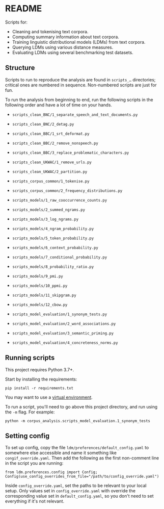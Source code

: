 # README #

Scripts for:

- Cleaning and tokenising text corpora.
- Computing summary information about text corpora.
- Training linguistic distributional models (LDMs) from text corpora.
- Querying LDMs using various distance measures.
- Evaluating LDMs using several benchmarking test datasets.


## Structure

Scripts to run to reproduce the analysis are found in `scripts_…` directories; critical ones are numbered in sequence. 
Non-numbered scripts are just for fun.

To run the analysis from beginning to end, run the following scripts in the following order and have a lot of time on your hands.
  
- `scripts_clean_BNC/1_separate_speech_and_text_documents.py`
- `scripts_clean_BNC/2_detag.py`

- `scripts_clean_BBC/1_srt_deformat.py`
- `scripts_clean_BBC/2_remove_nonspeech.py`
- `scripts_clean_BBC/3_replace_problematic_characters.py`
  
- `scripts_clean_UKWAC/1_remove_urls.py`
- `scripts_clean_UKWAC/2_partition.py`

- `scripts_corpus_common/1_tokenise.py`
- `scripts_corpus_common/2_frequency_distributions.py`

- `scripts_models/1_raw_cooccurrence_counts.py`
- `scripts_models/2_summed_ngrams.py`
- `scripts_models/3_log_ngrams.py`
- `scripts_models/4_ngram_probability.py`
- `scripts_models/5_token_probability.py`
- `scripts_models/6_context_probability.py`
- `scripts_models/7_conditional_probability.py`
- `scripts_models/8_probability_ratio.py`
- `scripts_models/9_pmi.py`
- `scripts_models/10_ppmi.py`
- `scripts_models/11_skipgram.py`
- `scripts_models/12_cbow.py`

- `scripts_model_evaluation/1_synonym_tests.py`
- `scripts_model_evaluation/2_word_associations.py`
- `scripts_model_evaluation/3_semantic_priming.py`
- `scripts_model_evaluation/4_concreteness_norms.py`


## Running scripts

This project requires Python 3.7+.

Start by installing the requirements:
```commandline
pip install -r requirements.txt
```
You may want to use a [virtual environment](https://docs.python.org/3/library/venv.html).

To run a script, you'll need to go above this project directory, and run using the `-m` flag.  For example:
```commandline
python -m corpus_analysis.scripts_model_evaluation.1_synonym_tests
```


## Setting config

To set up config, copy the file `ldm/preferences/default_config.yaml` to somewhere else accessible and name it something like `congif_override.yaml`.  Then add the following as the first non-comment line in the script you are running:

    from ldm.preferences.config import Config; Config(use_config_overrides_from_file="/path/to/config_override.yaml")
    
Inside `config_override.yaml`, set the paths to be relevant to your local setup.  Only values set in `config_override.yaml` with override the corresponding value set in `default_config.yaml`, so you don't need to set everything if it's not relevant.
